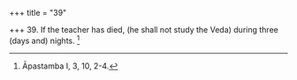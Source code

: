 +++
title = "39"

+++
39. If the teacher has died, (he shall not study the Veda) during three (days and) nights. [^28] 


[^28]:  Āpastamba I, 3, 10, 2-4.
